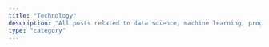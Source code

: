 ```yaml
---
title: "Technology"
description: "All posts related to data science, machine learning, programming and technology in general."
type: "category"
---
```

